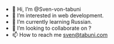 - 👋 Hi, I’m @Sven-von-tabuni
- 👀 I’m interested in web development.
- 🌱 I’m currently learning Russian.
- 💞️ I’m looking to collaborate on ?
- 📫 How to reach me sven@tabuni.com

<!---
Sven-von-tabuni/Sven-von-tabuni is a ✨ special ✨ repository because its `README.md` (this file) appears on your GitHub profile.
You can click the Preview link to take a look at your changes.
--->
